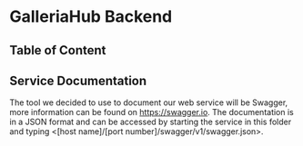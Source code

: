 # GalleriaHub Backend

## Table of Content

## Service Documentation

The tool we decided to use to document our web service will be Swagger, more information can be found on <https://swagger.io>. The documentation is in a JSON format and can be accessed by starting the service in this folder and typing
<[host name]/[port number]/swagger/v1/swagger.json>.
